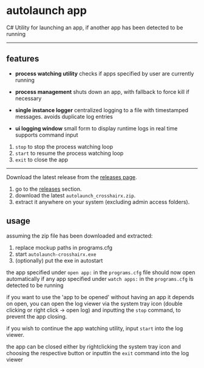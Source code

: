 # autolaunch app

C# Utility for launching an app, if another app has been detected to be running

---

## features

- **process watching utility**
checks if apps specified by user are currently running

- **process management**
shuts down an app, with fallback to force kill if necessary

- **single instance logger**
centralized logging to a file with timestamped messages. avoids duplicate log entries

- **ui logging window**
small form to display runtime logs in real time
supports command input

1. `stop` to stop the process watching loop
2. `start` to resume the process watching loop
3. `exit` to close the app

---

Download the latest release from the [releases page](https://github.com/s3ramis/crosshairx-autolaunch/releases).

1. go to the [releases](https://github.com/s3ramis/crosshairx-autolaunch/releases) section.
2. download the latest `autolaunch_crosshairx.zip`.
3. extract it anywhere on your system (excluding admin access folders).

## usage

assuming the zip file has been downloaded and extracted:

1. replace mockup paths in programs.cfg
2. start `autolaunch-crosshairx.exe`
3. (optionally) put the exe in autostart

the app specified under `open app:` in the `programs.cfg` file should now open automatically
if any app specified under  `watch apps:` in the `programs.cfg` is detected to be running

if you want to use the 'app to be opened' without having an app it depends on open, you can open
the log viewer via the system tray icon (double clicking or right click -> open log) and inputting
the `stop` command, to prevent the app closing.

if you wish to continue the app watching utility,
input `start` into the log viewer.

the app can be closed either by rightclicking the system tray
icon and choosing the respective button or inputtin the `exit` command into the log viewer
